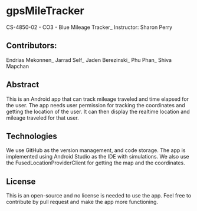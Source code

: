 # gpsMileTracker
CS-4850-02 - CO3 - Blue Mileage Tracker_
Instructor: Sharon Perry
## Contributors:
Endrias Mekonnen_
Jarrad Self_
Jaden Berezinski_
Phu Phan_
Shiva Mapchan
## Abstract
This is an Android app that can track mileage traveled and time elapsed for the user.
The app needs user permission for tracking the coordinates and getting the location of the user.
It can then display the realtime location and mileage traveled for that user.
## Technologies
We use GitHub as the version management, and code storage.
The app is implemented using Android Studio as the IDE with simulations.
We also use the FusedLocationProviderClient for getting the map and the coordinates.
## License
This is an open-source and no license is needed to use the app. Feel free to contribute by pull request and make the app more functioning.

